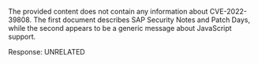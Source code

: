 The provided content does not contain any information about CVE-2022-39808. The first document describes SAP Security Notes and Patch Days, while the second appears to be a generic message about JavaScript support.

Response: UNRELATED